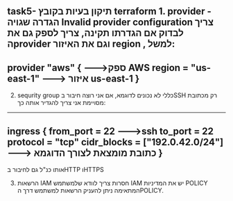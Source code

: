 task5- תיקון בעיות בקובץ terraform
1.
provider - הגדרה שגויה
Invalid provider configuration
צריך לבדוק אם הגדרתו תקינה, צריך לספק גם את הprovider וגם את האיזור region , למשל:
------------------------
provider "aws" { --->ספק AWS
  region = "us-east-1" ---> איזור us-east-1
}
------------------------

2.  sequrity group כללי
לא נכונים
לדוגמא, אם אני רוצה חיבור בSSH
רק מכתובת מסויימת אני צריך להגדיר אותה כך:
------------------------
  ingress {
    from_port   = 22 --->ssh
    to_port     = 22
    protocol    = "tcp"
    cidr_blocks = ["192.0.42.0/24"] ---> כתובת מומצאת לצורך הדוגמא
  }
  -----------------------
  אותו כנ"ל גם לחיבור בHTTP וHTTPS

  3. הרשאות IAM חסרות
צריך לוודא שלמשתמש IAM יש את המדיניות POLICY המתאימה
ניתן להעניק הרשאות למשתמש דרך הPOLICY. 